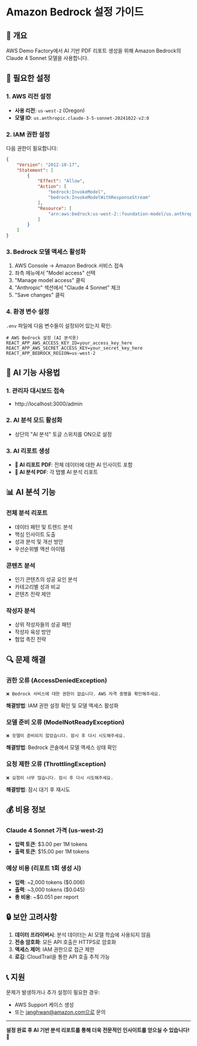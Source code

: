 # Amazon Bedrock 설정 가이드

## 🎯 개요

AWS Demo Factory에서 AI 기반 PDF 리포트 생성을 위해 Amazon Bedrock의 Claude 4 Sonnet 모델을 사용합니다.

## 🔧 필요한 설정

### 1. AWS 리전 설정
- **사용 리전**: `us-west-2` (Oregon)
- **모델 ID**: `us.anthropic.claude-3-5-sonnet-20241022-v2:0`

### 2. IAM 권한 설정

다음 권한이 필요합니다:

```json
{
    "Version": "2012-10-17",
    "Statement": [
        {
            "Effect": "Allow",
            "Action": [
                "bedrock:InvokeModel",
                "bedrock:InvokeModelWithResponseStream"
            ],
            "Resource": [
                "arn:aws:bedrock:us-west-2::foundation-model/us.anthropic.claude-3-5-sonnet-20241022-v2:0"
            ]
        }
    ]
}
```

### 3. Bedrock 모델 액세스 활성화

1. AWS Console → Amazon Bedrock 서비스 접속
2. 좌측 메뉴에서 "Model access" 선택
3. "Manage model access" 클릭
4. "Anthropic" 섹션에서 "Claude 4 Sonnet" 체크
5. "Save changes" 클릭

### 4. 환경 변수 설정

`.env` 파일에 다음 변수들이 설정되어 있는지 확인:

```env
# AWS Bedrock 설정 (AI 분석용)
REACT_APP_AWS_ACCESS_KEY_ID=your_access_key_here
REACT_APP_AWS_SECRET_ACCESS_KEY=your_secret_key_here
REACT_APP_BEDROCK_REGION=us-west-2
```

## 🚀 AI 기능 사용법

### 1. 관리자 대시보드 접속
- http://localhost:3000/admin

### 2. AI 분석 모드 활성화
- 상단의 "AI 분석" 토글 스위치를 ON으로 설정

### 3. AI 리포트 생성
- **🤖 AI 리포트 PDF**: 전체 데이터에 대한 AI 인사이트 포함
- **🤖 AI 분석 PDF**: 각 탭별 AI 분석 리포트

## 📊 AI 분석 기능

### 전체 분석 리포트
- 데이터 패턴 및 트렌드 분석
- 핵심 인사이트 도출
- 성과 분석 및 개선 방안
- 우선순위별 액션 아이템

### 콘텐츠 분석
- 인기 콘텐츠의 성공 요인 분석
- 카테고리별 성과 비교
- 콘텐츠 전략 제안

### 작성자 분석
- 상위 작성자들의 성공 패턴
- 작성자 육성 방안
- 협업 촉진 전략

## 🔍 문제 해결

### 권한 오류 (AccessDeniedException)
```
❌ Bedrock 서비스에 대한 권한이 없습니다. AWS 자격 증명을 확인해주세요.
```
**해결방법**: IAM 권한 설정 확인 및 모델 액세스 활성화

### 모델 준비 오류 (ModelNotReadyException)
```
❌ 모델이 준비되지 않았습니다. 잠시 후 다시 시도해주세요.
```
**해결방법**: Bedrock 콘솔에서 모델 액세스 상태 확인

### 요청 제한 오류 (ThrottlingException)
```
❌ 요청이 너무 많습니다. 잠시 후 다시 시도해주세요.
```
**해결방법**: 잠시 대기 후 재시도

## 💰 비용 정보

### Claude 4 Sonnet 가격 (us-west-2)
- **입력 토큰**: $3.00 per 1M tokens
- **출력 토큰**: $15.00 per 1M tokens

### 예상 비용 (리포트 1회 생성 시)
- **입력**: ~2,000 tokens ($0.006)
- **출력**: ~3,000 tokens ($0.045)
- **총 비용**: ~$0.051 per report

## 🔒 보안 고려사항

1. **데이터 프라이버시**: 분석 데이터는 AI 모델 학습에 사용되지 않음
2. **전송 암호화**: 모든 API 호출은 HTTPS로 암호화
3. **액세스 제어**: IAM 권한으로 접근 제한
4. **로깅**: CloudTrail을 통한 API 호출 추적 가능

## 📞 지원

문제가 발생하거나 추가 설정이 필요한 경우:
- AWS Support 케이스 생성
- 또는 janghwan@amazon.com으로 문의

---

**설정 완료 후 AI 기반 분석 리포트를 통해 더욱 전문적인 인사이트를 얻으실 수 있습니다!** 🚀
